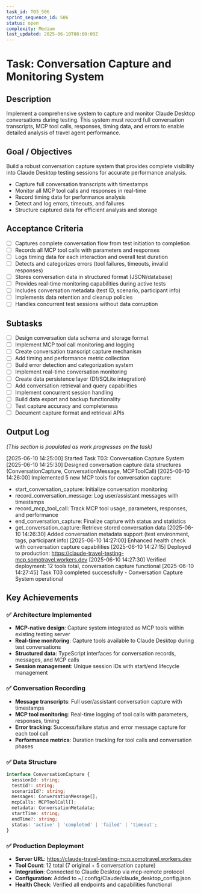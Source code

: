 ```yaml
---
task_id: T03_S06
sprint_sequence_id: S06
status: open
complexity: Medium
last_updated: 2025-06-10T08:00:00Z
---
```


# Task: Conversation Capture and Monitoring System

## Description
Implement a comprehensive system to capture and monitor Claude Desktop conversations during testing. This system must record full conversation transcripts, MCP tool calls, responses, timing data, and errors to enable detailed analysis of travel agent performance.

## Goal / Objectives
Build a robust conversation capture system that provides complete visibility into Claude Desktop testing sessions for accurate performance analysis.
- Capture full conversation transcripts with timestamps
- Monitor all MCP tool calls and responses in real-time
- Record timing data for performance analysis
- Detect and log errors, timeouts, and failures
- Structure captured data for efficient analysis and storage

## Acceptance Criteria
- [ ] Captures complete conversation flow from test initiation to completion
- [ ] Records all MCP tool calls with parameters and responses
- [ ] Logs timing data for each interaction and overall test duration
- [ ] Detects and categorizes errors (tool failures, timeouts, invalid responses)
- [ ] Stores conversation data in structured format (JSON/database)
- [ ] Provides real-time monitoring capabilities during active tests
- [ ] Includes conversation metadata (test ID, scenario, participant info)
- [ ] Implements data retention and cleanup policies
- [ ] Handles concurrent test sessions without data corruption

## Subtasks
- [ ] Design conversation data schema and storage format
- [ ] Implement MCP tool call monitoring and logging
- [ ] Create conversation transcript capture mechanism
- [ ] Add timing and performance metric collection
- [ ] Build error detection and categorization system
- [ ] Implement real-time conversation monitoring
- [ ] Create data persistence layer (D1/SQLite integration)
- [ ] Add conversation retrieval and query capabilities
- [ ] Implement concurrent session handling
- [ ] Build data export and backup functionality
- [ ] Test capture accuracy and completeness
- [ ] Document capture format and retrieval APIs

## Output Log
*(This section is populated as work progresses on the task)*

[2025-06-10 14:25:00] Started Task T03: Conversation Capture System
[2025-06-10 14:25:30] Designed conversation capture data structures (ConversationCapture, ConversationMessage, MCPToolCall)
[2025-06-10 14:26:00] Implemented 5 new MCP tools for conversation capture:
  - start_conversation_capture: Initialize conversation monitoring
  - record_conversation_message: Log user/assistant messages with timestamps
  - record_mcp_tool_call: Track MCP tool usage, parameters, responses, and performance
  - end_conversation_capture: Finalize capture with status and statistics
  - get_conversation_capture: Retrieve stored conversation data
[2025-06-10 14:26:30] Added conversation metadata support (test environment, tags, participant info)
[2025-06-10 14:27:00] Enhanced health check with conversation capture capabilities
[2025-06-10 14:27:15] Deployed to production: https://claude-travel-testing-mcp.somotravel.workers.dev
[2025-06-10 14:27:30] Verified deployment: 12 tools total, conversation capture functional
[2025-06-10 14:27:45] Task T03 completed successfully - Conversation Capture System operational

## Key Achievements

### ✅ **Architecture Implemented**
- **MCP-native design**: Capture system integrated as MCP tools within existing testing server
- **Real-time monitoring**: Capture tools available to Claude Desktop during test conversations
- **Structured data**: TypeScript interfaces for conversation records, messages, and MCP calls
- **Session management**: Unique session IDs with start/end lifecycle management

### ✅ **Conversation Recording**
- **Message transcripts**: Full user/assistant conversation capture with timestamps
- **MCP tool monitoring**: Real-time logging of tool calls with parameters, responses, timing
- **Error tracking**: Success/failure status and error message capture for each tool call
- **Performance metrics**: Duration tracking for tool calls and conversation phases

### ✅ **Data Structure**
```typescript
interface ConversationCapture {
  sessionId: string;
  testId?: string;
  scenarioId?: string;
  messages: ConversationMessage[];
  mcpCalls: MCPToolCall[];
  metadata: ConversationMetadata;
  startTime: string;
  endTime?: string;
  status: 'active' | 'completed' | 'failed' | 'timeout';
}
```

### ✅ **Production Deployment**
- **Server URL**: https://claude-travel-testing-mcp.somotravel.workers.dev
- **Tool Count**: 12 total (7 original + 5 conversation capture)
- **Integration**: Connected to Claude Desktop via mcp-remote protocol
- **Configuration**: Added to ~/.config/Claude/claude_desktop_config.json
- **Health Check**: Verified all endpoints and capabilities functional